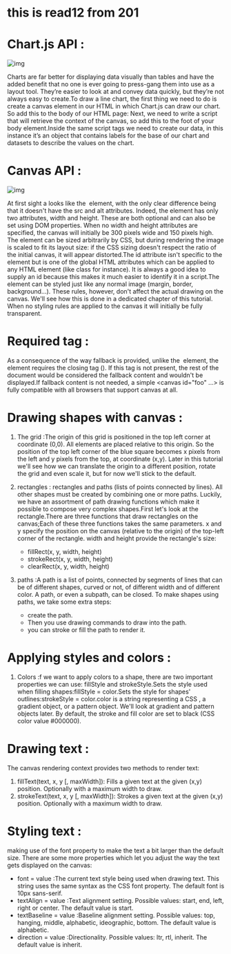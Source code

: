 # this is read12 from 201
# Chart.js API :
![img](https://miro.medium.com/max/651/1*2he5U4QVMlKFYuUsTIlTGw.png)

Charts are far better for displaying data visually than tables and have the added benefit that no one is ever going to press-gang them into use as a layout tool. They’re easier to look at and convey data quickly, but they’re not always easy to create.To draw a line chart, the first thing we need to do is create a canvas element in our HTML in which Chart.js can draw our chart. So add this to the body of our HTML page:
     <canvas id="buyers" width="600" height="400"></canvas>
Next, we need to write a script that will retrieve the context of the canvas, so add this to the foot of your body element.Inside the same script tags we need to create our data, in this instance it’s an object that contains labels for the base of our chart and datasets to describe the values on the chart.

# Canvas API :
![img](http://19yw4b240vb03ws8qm25h366-wpengine.netdna-ssl.com/wp-content/uploads/Dx-is-key-part-of-quality-APIs.png)

At first sight a <canvas> looks like the <img> element, with the only clear difference being that it doesn't have the src and alt attributes. Indeed, the <canvas> element has only two attributes, width and height. These are both optional and can also be set using DOM properties. When no width and height attributes are specified, the canvas will initially be 300 pixels wide and 150 pixels high. The element can be sized arbitrarily by CSS, but during rendering the image is scaled to fit its layout size: if the CSS sizing doesn't respect the ratio of the initial canvas, it will appear distorted.The id attribute isn't specific to the <canvas> element but is one of the global HTML attributes which can be applied to any HTML element (like class for instance). It is always a good idea to supply an id because this makes it much easier to identify it in a script.The <canvas> element can be styled just like any normal image (margin, border, background…). These rules, however, don't affect the actual drawing on the canvas. We'll see how this is done in a dedicated chapter of this tutorial. When no styling rules are applied to the canvas it will initially be fully transparent.
# Required </canvas> tag :
As a consequence of the way fallback is provided, unlike the <img> element, the <canvas> element requires the closing tag (</canvas>). If this tag is not present, the rest of the document would be considered the fallback content and wouldn't be displayed.If fallback content is not needed, a simple <canvas id="foo" ...></canvas> is fully compatible with all browsers that support canvas at all.

# Drawing shapes with canvas :
1. The grid :The origin of this grid is positioned in the top left corner at coordinate (0,0). All elements are placed relative to this origin. So the position of the top left corner of the blue square becomes x pixels from the left and y pixels from the top, at coordinate (x,y). Later in this tutorial we'll see how we can translate the origin to a different position, rotate the grid and even scale it, but for now we'll stick to the default.
2. rectangles : rectangles and paths (lists of points connected by lines). All other shapes must be created by combining one or more paths. Luckily, we have an assortment of path drawing functions which make it possible to compose very complex shapes.First let's look at the rectangle.There are three functions that draw rectangles on the canvas;Each of these three functions takes the same parameters. x and y specify the position on the canvas (relative to the origin) of the top-left corner of the rectangle. width and height provide the rectangle's size:
   * fillRect(x, y, width, height)
   * strokeRect(x, y, width, height)
   * clearRect(x, y, width, height)

3. paths :A path is a list of points, connected by segments of lines that can be of different shapes, curved or not, of different width and of different color. A path, or even a subpath, can be closed. To make shapes using paths, we take some extra steps:
   * create the path.
   * Then you use drawing commands to draw into the path.
   *  you can stroke or fill the path to render it.

# Applying styles and colors :
1. Colors :f we want to apply colors to a shape, there are two important properties we can use: fillStyle and strokeStyle.Sets the style used when filling shapes:fillStyle = color.Sets the style for shapes' outlines:strokeStyle = color.color is a string representing a CSS <color>, a gradient object, or a pattern object. We'll look at gradient and pattern objects later. By default, the stroke and fill color are set to black (CSS color value #000000).

# Drawing text :
The canvas rendering context provides two methods to render text:
1. fillText(text, x, y [, maxWidth]): Fills a given text at the given (x,y) position. Optionally with a maximum width to draw.
2. strokeText(text, x, y [, maxWidth]): Strokes a given text at the given (x,y) position. Optionally with a maximum width to draw.

# Styling text :
making use of the font property to make the text a bit larger than the default size. There are some more properties which let you adjust the way the text gets displayed on the canvas:
  * font = value :The current text style being used when drawing text. This string uses the same syntax as the CSS font property. The default font is 10px sans-serif.
  * textAlign = value :Text alignment setting. Possible values: start, end, left, right or center. The default value is start.
  * textBaseline = value :Baseline alignment setting. Possible values: top, hanging, middle, alphabetic, ideographic, bottom. The default value is alphabetic.
  * direction = value :Directionality. Possible values: ltr, rtl, inherit. The default value is inherit.



